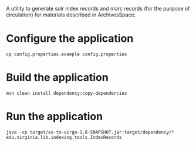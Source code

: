 A utility to generate solr index records and marc records (for the purpose of circulation) for materials described in ArchivesSpace.

# Configure the application
```cp config.properties.example config.properties ```

# Build the application
```mvn clean install dependency:copy-dependencies```

# Run the application
```java -cp target/as-to-virgo-1.0-SNAPSHOT.jar:target/dependency/* edu.virginia.lib.indexing.tools.IndexRecords```
